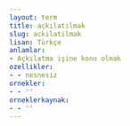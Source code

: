 ```yaml
---
layout: term
title: açkılatılmak
slug: ackilatilmak
lisan: Türkçe
anlamlar:
- Açkılatma işine konu olmak
ozellikler:
- - nesnesiz
ornekler:
- - ''
orneklerkaynak:
- - ''
---
```

